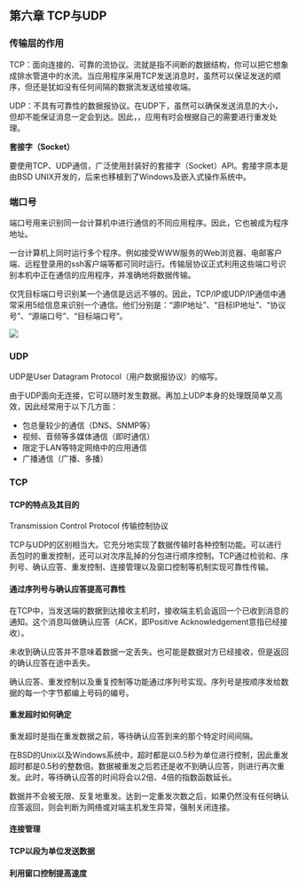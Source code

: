 ## 第六章 TCP与UDP

### 传输层的作用

TCP：面向连接的、可靠的流协议。流就是指不间断的数据结构，你可以把它想象成排水管道中的水流。当应用程序采用TCP发送消息时，虽然可以保证发送的顺序，但还是犹如没有任何间隔的数据流发送给接收端。

UDP：不具有可靠性的数据报协议。在UDP下，虽然可以确保发送消息的大小，但却不能保证消息一定会到达。因此，，应用有时会根据自己的需要进行重发处理。

**套接字（Socket）**

要使用TCP、UDP通信，广泛使用封装好的套接字（Socket）API。套接字原本是由BSD UNIX开发的，后来也移植到了Windows及嵌入式操作系统中。

### 端口号

端口号用来识别同一台计算机中进行通信的不同应用程序。因此，它也被成为程序地址。

一台计算机上同时运行多个程序。例如接受WWW服务的Web浏览器、电邮客户端、远程登录用的ssh客户端等都可同时运行。传输层协议正式利用这些端口号识别本机中正在通信的应用程序，并准确地将数据传输。

仅凭目标端口号识别某一个通信是远远不够的。因此，TCP/IP或UDP/IP通信中通常采用5给信息来识别一个通信。他们分别是：“源IP地址”、“目标IP地址”、“协议号”、“源端口号”、“目标端口号”。

<div>
    <image src="../res/img/tcpudp.png"></image>
</div>

### UDP

UDP是User Datagram Protocol（用户数据报协议）的缩写。

由于UDP面向无连接，它可以随时发生数据。再加上UDP本身的处理既简单又高效，因此经常用于以下几方面：

- 包总量较少的通信（DNS、SNMP等）
- 视频、音频等多媒体通信（即时通信）
- 限定于LAN等特定网络中的应用通信
- 广播通信（广播、多播）

### TCP

#### TCP的特点及其目的

Transmission Control Protocol 传输控制协议

TCP与UDP的区别相当大。它充分地实现了数据传输时各种控制功能。可以进行丢包时的重发控制，还可以对次序乱掉的分包进行顺序控制。TCP通过检验和、序列号、确认应答、重发控制、连接管理以及窗口控制等机制实现可靠性传输。

#### 通过序列号与确认应答提高可靠性

在TCP中，当发送端的数据到达接收主机时，接收端主机会返回一个已收到消息的通知。这个消息叫做确认应答（ACK，即Positive Acknowledgement意指已经接收）。

未收到确认应答并不意味着数据一定丢失。也可能是数据对方已经接收，但是返回的确认应答在途中丢失。

确认应答、重发控制以及重复控制等功能通过序列号实现。序列号是按顺序发给数据的每一个字节都编上号码的编号。

#### 重发超时如何确定

重发超时是指在重发数据之前，等待确认应答到来的那个特定时间间隔。

在BSD的Unix以及Windows系统中，超时都是以0.5秒为单位进行控制，因此重发超时都是0.5秒的整数倍。数据被重发之后若还是收不到确认应答，则进行再次重发。此时，等待确认应答的时间将会以2倍、4倍的指数函数延长。

数据并不会被无限、反复地重发。达到一定重发次数之后，如果仍然没有任何确认应答返回，则会判断为网络或对端主机发生异常，强制关闭连接。

#### 连接管理



#### TCP以段为单位发送数据



#### 利用窗口控制提高速度